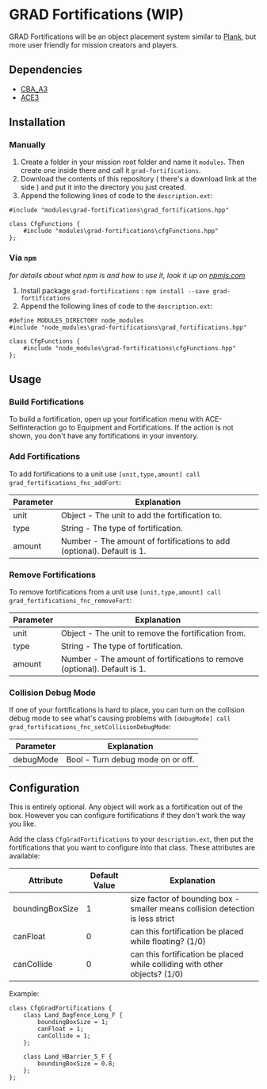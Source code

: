 # GRAD Fortifications (WIP)
GRAD Fortifications will be an object placement system similar to [Plank](https://github.com/kami-/plank), but more user friendly for mission creators and players.

## Dependencies
* [CBA_A3](https://github.com/CBATeam/CBA_A3)
* [ACE3](https://github.com/acemod/ACE3)

## Installation

### Manually
1. Create a folder in your mission root folder and name it `modules`. Then create one inside there and call it `grad-fortifications`.
2. Download the contents of this repository ( there's a download link at the side ) and put it into the directory you just created.
3. Append the following lines of code to the `description.ext`:

```sqf
#include "modules\grad-fortifications\grad_fortifications.hpp"

class CfgFunctions {
    #include "modules\grad-fortifications\cfgFunctions.hpp"
};
```

### Via `npm`
_for details about what npm is and how to use it, look it up on [npmjs.com](https://www.npmjs.com/)_

1. Install package `grad-fortifications` : `npm install --save grad-fortifications`
2. Append the following lines of code to the `description.ext`:

```sqf
#define MODULES_DIRECTORY node_modules
#include "node_modules\grad-fortifications\grad_fortifications.hpp"

class CfgFunctions {
    #include "node_modules\grad-fortifications\cfgFunctions.hpp"
};
```

## Usage
### Build Fortifications
To build a fortification, open up your fortification menu with ACE-Selfinteraction go to Equipment and Fortifications. If the action is not shown, you don't have any fortifications in your inventory.

### Add Fortifications
To add fortifications to a unit use `[unit,type,amount] call grad_fortifications_fnc_addFort`:

Parameter | Explanation
----------|-----------------------------------------------------------------------
unit      | Object - The unit to add the fortification to.
type      | String - The type of fortification.
amount    | Number - The amount of fortifications to add (optional). Default is 1.

### Remove Fortifications
To remove fortifications from a unit use `[unit,type,amount] call grad_fortifications_fnc_removeFort`:

Parameter | Explanation
----------|--------------------------------------------------------------------------
unit      | Object - The unit to remove the fortification from.
type      | String - The type of fortification.
amount    | Number - The amount of fortifications to remove (optional). Default is 1.

### Collision Debug Mode
If one of your fortifications is hard to place, you can turn on the collision debug mode to see what's causing problems with `[debugMode] call grad_fortifications_fnc_setCollisionDebugMode`:

Parameter | Explanation
----------|----------------------------------
debugMode | Bool - Turn debug mode on or off.

## Configuration
This is entirely optional. Any object will work as a fortification out of the box. However you can configure fortifications if they don't work the way you like.

Add the class `CfgGradFortifications` to your `description.ext`, then put the fortifications that you want to configure into that class. These attributes are available:

Attribute       | Default Value | Explanation
----------------|---------------|-------------------------------------------------------------------------------
boundingBoxSize | 1             | size factor of bounding box - smaller means collision detection is less strict
canFloat        | 0             | can this fortification be placed while floating? (1/0)
canCollide      | 0             | can this fortification be placed while colliding with other objects? (1/0)

Example:

```sqf
class CfgGradFortifications {
    class Land_BagFence_Long_F {
        boundingBoxSize = 1;
        canFloat = 1;
        canCollide = 1;
    };

    class Land_HBarrier_5_F {
        boundingBoxSize = 0.8;
    };
};
```
